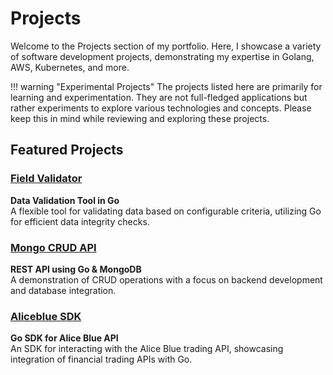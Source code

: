# Projects

Welcome to the Projects section of my portfolio. Here, I showcase a variety of software development projects, demonstrating my expertise in Golang, AWS, Kubernetes, and more.

!!! warning "Experimental Projects"
    The projects listed here are primarily for learning and experimentation. They are not full-fledged applications but rather experiments to explore various technologies and concepts. Please keep this in mind while reviewing and exploring these projects.

## Featured Projects

### [Field Validator](/projects/field-validator)

**Data Validation Tool in Go**  
A flexible tool for validating data based on configurable criteria, utilizing Go for efficient data integrity checks.

### [Mongo CRUD API](/projects/mgo-crud)

**REST API using Go & MongoDB**  
A demonstration of CRUD operations with a focus on backend development and database integration.

### [Aliceblue SDK](/projects/go-aliceblue-sdk)

**Go SDK for Alice Blue API**  
An SDK for interacting with the Alice Blue trading API, showcasing integration of financial trading APIs with Go.
